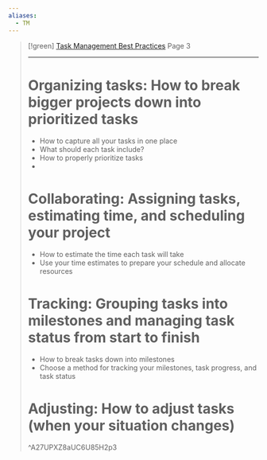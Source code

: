 ```yaml
---
aliases:
  - TM
---
```

> [!green]  [Task Management Best Practices](zotero://open-pdf/library/items/UC6U85H2?page=3&annotation=A27UPXZ8) Page 3
> 
> ---
> # Organizing tasks: How to break bigger projects down into prioritized tasks
> - How to capture all your tasks in one place
> - What should each task include?
> - How to properly prioritize tasks
> -
> 
> # Collaborating: Assigning tasks, estimating time, and scheduling your project
> - How to estimate the time each task will take
> - Use your time estimates to prepare your schedule and allocate resources
> # Tracking: Grouping tasks into milestones and managing task status from start to finish
> - How to break tasks down into milestones
> - Choose a method for tracking your milestones, task progress, and task status
> # Adjusting: How to adjust tasks (when your situation changes)
> ^A27UPXZ8aUC6U85H2p3
